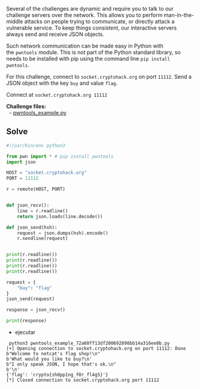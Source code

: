 Several of the challenges are dynamic and require you to talk to our challenge servers over the network. This allows you to perform man-in-the-middle attacks on people trying to communicate, or directly attack a vulnerable service. To keep things consistent, our interactive servers always send and receive JSON objects.  
  
Such network communication can be made easy in Python with the `pwntools` module. This is not part of the Python standard library, so needs to be installed with pip using the command line `pip install pwntools`.  
  
For this challenge, connect to `socket.cryptohack.org` on port `11112`. Send a JSON object with the key `buy` and value `flag`.

Connect at `socket.cryptohack.org 11112`  
  
**Challenge files:**  
  - [pwntools_example.py](https://cryptohack.org/static/challenges/pwntools_example_72a60ff13df200692898bb14a316ee0b.py)
## Solve

```python
#!/usr/bin/env python3

from pwn import * # pip install pwntools
import json

HOST = "socket.cryptohack.org"
PORT = 11112

r = remote(HOST, PORT)


def json_recv():
    line = r.readline()
    return json.loads(line.decode())

def json_send(hsh):
    request = json.dumps(hsh).encode()
    r.sendline(request)


print(r.readline())
print(r.readline())
print(r.readline())
print(r.readline())

request = {
    "buy": "flag"
}
json_send(request)

response = json_recv()

print(response)


```

- ejecutar
```
 python3 pwntools_example_72a60ff13df200692898bb14a316ee0b.py 
[+] Opening connection to socket.cryptohack.org on port 11112: Done
b"Welcome to netcat's flag shop!\n"
b'What would you like to buy?\n'
b"I only speak JSON, I hope that's ok.\n"
b'\n'
{'flag': 'crypto{sh0pp1ng_f0r_fl4g5}'}
[*] Closed connection to socket.cryptohack.org port 11112
```